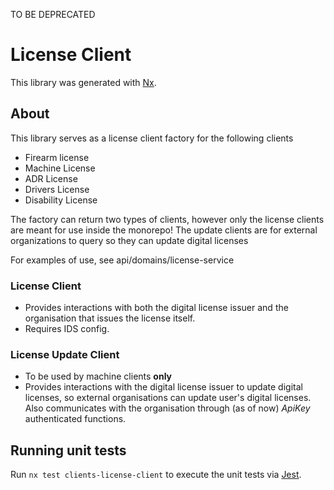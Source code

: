 TO BE DEPRECATED

# License Client

This library was generated with [Nx](https://nx.dev).

## About

This library serves as a license client factory for the following clients

- Firearm license
- Machine License
- ADR License
- Drivers License
- Disability License

The factory can return two types of clients, however only the license clients are meant for use inside the monorepo!
The update clients are for external organizations to query so they can update digital licenses

For examples of use, see api/domains/license-service

### License Client

- Provides interactions with both the digital license issuer and the organisation that issues the license itself.
- Requires IDS config.

### License Update Client

- To be used by machine clients **only**
- Provides interactions with the digital license issuer to update digital licenses, so external organisations can update user's digital licenses. Also communicates with the organisation through (as of now) _ApiKey_ authenticated functions.

## Running unit tests

Run `nx test clients-license-client` to execute the unit tests via [Jest](https://jestjs.io).
